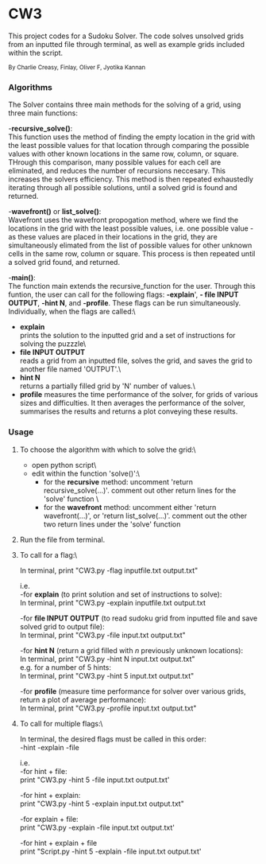 # CW3
This project codes for a Sudoku Solver. The code solves unsolved grids from an inputted file through terminal, as well as example grids included within the script.

<sub> By Charlie Creasy, Finlay, Oliver F, Jyotika Kannan </sub>


### Algorithms
The Solver contains three main methods for the solving of a grid, using three main functions:

 -**recursive_solve()**:\
This function uses the method of finding the empty location in the grid with the least possible values for that location through comparing the possible values with other known locations in the same row, column, or square. THrough this comparison, many possible values for each cell are eliminated, and reduces the number of recursions neccesary. This increases the solvers efficiency. This method is then repeated exhaustedly iterating through all possible solutions, until a solved grid is found and returned.

 -**wavefront()** or **list_solve()**:\
Wavefront uses the wavefront propogation method, where we find the locations in the grid with the least possible values, i.e. one possible value - as these values are placed in their locations in the grid, they are simultaneously elimated from the list of possible values for other unknown cells in the same row, column or square. This process is then repeated until a solved grid found, and returned.

 -**main()**:\
The function main extends the recursive_function for the user. Through this funtion, the user can call for the following flags:  **-explain**', **- file INPUT OUTPUT**, **-hint N**, and **-profile**. These flags can be run simultaneously.
  Individually, when the flags are called:\
  - **explain**   
    prints the solution to the inputted grid and a set of instructions for solving the puzzzle\
  - **file INPUT OUTPUT**  
    reads a grid from an inputted file, solves the grid, and saves the grid to another file named 'OUTPUT'.\
  - **hint N**   
    returns a partially filled grid by 'N' number of values.\
  - **profile** 
    measures the time performance of the solver, for grids of various sizes and difficulties. It then averages the performance of the solver, summarises the results and returns a plot conveying these results.
  
  
### Usage

1) To choose the algorithm with which to solve the grid:\
    - open python script\
    - edit within the function 'solve()':\
      - for the **recursive** method: uncomment 'return recursive_solve(...)'. comment out other return lines for the 'solve' function \
      - for the **wavefront** method: uncomment either 'return wavefront(...)', or 'return list_solve(...)'. comment out the other two return lines under            the 'solve' function
        
        
2) Run the file from terminal. 


3) To call for a flag:\

    In terminal, print "CW3.py -flag inputfile.txt output.txt"
    
    i.e.\
    -for **explain**  (to print solution and set of instructions to solve):\
     In terminal, print "CW3.py -explain inputfile.txt output.txt
     
    -for **file INPUT OUTPUT**  (to read sudoku grid from inputted file and save solved grid to output file):\
     In terminal, print "CW3.py -file input.txt output.txt"
     
     -for **hint N**  (return a grid filled with *n* previously unknown locations):\
     In terminal, print "CW3.py -hint N input.txt output.txt"\
     e.g. for a number of 5 hints:\
     In terminal, print "CW3.py -hint 5 input.txt output.txt"
     
     -for **profile**  (measure time performance for solver over various grids, return a plot of average performance):\
     In terminal, print "CW3.py -profile input.txt output.txt"
     
     
 4) To call for multiple flags:\
 
    In terminal, the desired flags must be called in this order:\
    -hint  -explain  -file 
    
    i.e.\
     -for hint + file:\
      print "CW3.py -hint 5 -file input.txt output.txt'
      
     -for hint + explain:\
      print "CW3.py -hint 5 -explain input.txt output.txt"
      
     -for explain + file:\
      print "CW3.py -explain -file input.txt output.txt'
      
     -for hint + explain + file\
      print "Script.py -hint 5 -explain -file input.txt output.txt'
        
        
       
        
  

  
  
